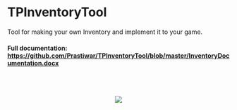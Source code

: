 # TPInventoryTool
Tool for making your own Inventory and implement it to your game.
#### Full documentation: https://github.com/Prastiwar/TPInventoryTool/blob/master/InventoryDocumentation.docx
<br>
<br>
<p align="center">
  <img src = https://d3higte790sj35.cloudfront.net/images/nb/im/c69899ed14828cbb8e1da22e70ca1516.png>
  </img>
</p>
